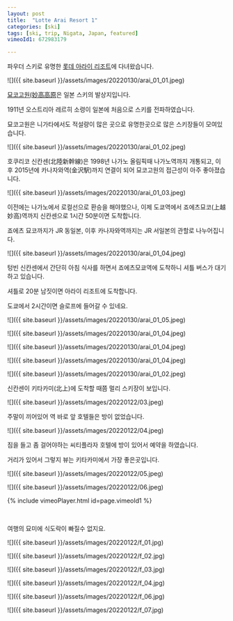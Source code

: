 ```yaml
---
layout: post
title:  "Lotte Arai Resort 1"
categories: [ski]
tags: [ski, trip, Nigata, Japan, featured]
vimeoId1: 672983179

---
```


파우더 스키로 유명한 [롯데 아라이 리조트][arai1]에 다녀왔습니다.

![]({{ site.baseurl }}/assets/images/20220130/arai_01_01.jpeg)

[묘코고원(妙高高原][myoko1]은 일본 스키의 발상지입니다. 

1911년 오스트리아 레르히 소령이 일본에 처음으로 스키를 전파하였습니다.

묘코고원은 니가타에서도 적설량이 많은 곳으로 유명한곳으로 많은 스키장들이 모여있습니다.

![]({{ site.baseurl }}/assets/images/20220130/arai_01_02.jpeg)


호쿠리코 신칸센(北陸新幹線)은 1998년 나가노 올림픽때 나가노역까지 개통되고, 
이후 2015년에 카나자와역(金沢駅)까지 연결이 되어 묘코고원의 접근성이 아주 좋아졌습니다.

![]({{ site.baseurl }}/assets/images/20220130/arai_01_03.jpeg)

이전에는 나가노에서 로컬선으로 환승을 해야했으나,
이제 도쿄역에서 죠에츠묘코(上越妙高)역까지 신칸센으로 1시간 50분이면 도착합니다. 

죠에츠 묘코까지가 JR 동일본, 이후 카나자와역까지는 JR 서일본의 관할로 나누어집니다.

![]({{ site.baseurl }}/assets/images/20220130/arai_01_04.jpeg)

텅빈 신칸센에서 간단히 아침 식사를 하면서 죠에츠모쿄역에 도착하니 셔틀 버스가 대기하고 있습니다.

셔틀로 20분 남짓이면 아라이 리조트에 도착합니다. 

도쿄에서 2시간이면 슬로프에 들어갈 수 있네요.

![]({{ site.baseurl }}/assets/images/20220130/arai_01_05.jpeg)






![]({{ site.baseurl }}/assets/images/20220130/arai_01_04.jpeg)

![]({{ site.baseurl }}/assets/images/20220130/arai_01_04.jpeg)



![]({{ site.baseurl }}/assets/images/20220130/arai_01_04.jpeg)





![]({{ site.baseurl }}/assets/images/20220130/arai_01_02.jpeg)

신칸센이 키타카미(北上)에 도착할 때쯤 멀리 스키장이 보입니다. 

![]({{ site.baseurl }}/assets/images/20220122/03.jpeg)

주말이 끼어있어 역 바로 앞 호텔들은 방이 없었습니다. 

![]({{ site.baseurl }}/assets/images/20220122/04.jpeg)

짐을 들고 좀 걸어야하는 씨티플라자 호텔에 방이 있어서 예약을 하였습니다.

거리가 있어서 그렇지 뷰는 키타카미에서 가장 좋은곳입니다.

![]({{ site.baseurl }}/assets/images/20220122/05.jpeg)

![]({{ site.baseurl }}/assets/images/20220122/06.jpeg)



{% include vimeoPlayer.html id=page.vimeoId1 %}

<br>

여행의 묘미에 식도락이 빠질수 없지요.

![]({{ site.baseurl }}/assets/images/20220122/f_01.jpg)

![]({{ site.baseurl }}/assets/images/20220122/f_02.jpg)

![]({{ site.baseurl }}/assets/images/20220122/f_03.jpg)

![]({{ site.baseurl }}/assets/images/20220122/f_04.jpg)

![]({{ site.baseurl }}/assets/images/20220122/f_06.jpg)

![]({{ site.baseurl }}/assets/images/20220122/f_07.jpg)

[arai1]: https://www.lottehotel.com/arai-resort/en.html

[myoko1]: https://myokotourism.com